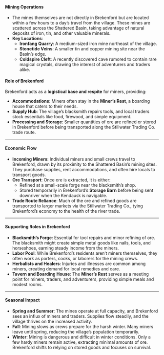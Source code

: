 
#### **Mining Operations**

- The mines themselves are not directly in Brekenford but are located within a few hours to a day’s travel from the village. These mines are scattered across the Shattered Basin, taking advantage of natural deposits of iron, tin, and other valuable minerals.
- **Key Locations**:
    - **Ironfang Quarry**: A medium-sized iron mine northeast of the village.
    - **Stonetide Veins**: A smaller tin and copper mining site near the Basin’s edge.
    - **Coldspire Cleft**: A recently discovered cave rumored to contain rare magical crystals, drawing the interest of adventurers and traders alike.

#### **Role of Brekenford**

Brekenford acts as a **logistical base and respite** for miners, providing:

- **Accommodations**: Miners often stay in the **Miner’s Rest**, a boarding house that caters to their needs.
- **Supply Hub**: The village’s blacksmith repairs tools, and local traders stock essentials like food, firewood, and simple equipment.
- **Processing and Storage**: Smaller quantities of ore are refined or stored in Brekenford before being transported along the Stillwater Trading Co. trade route.

---

#### **Economic Flow**

- **Incoming Miners**: Individual miners and small crews travel to Brekenford, drawn by its proximity to the Shattered Basin’s mining sites. They purchase supplies, rent accommodations, and often hire locals to transport goods.
- **Ore Transport**: Once ore is extracted, it is either:
    - Refined at a small-scale forge near the blacksmith’s shop.
    - Stored temporarily in Brekenford’s **Storage Barn** before being sent downriver when the Kendausk is navigable.
- **Trade Route Reliance**: Much of the ore and refined goods are transported to larger markets via the Stillwater Trading Co., tying Brekenford’s economy to the health of the river trade.

---

#### **Supporting Roles in Brekenford**

- **Blacksmith’s Forge**: Essential for tool repairs and minor refining of ore. The blacksmith might create simple metal goods like nails, tools, and horseshoes, earning steady income from the miners.
- **Labor Pool**: While Brekenford’s residents aren’t miners themselves, they often work as porters, cooks, or laborers for the mining crews.
- **Herbalists and Healers**: Injuries and illnesses are common among miners, creating demand for local remedies and care.
- **Tavern and Boarding House**: The **Miner’s Rest** serves as a meeting point for miners, traders, and adventurers, providing simple meals and modest rooms.

---

#### **Seasonal Impact**

- **Spring and Summer**: The mines operate at full capacity, and Brekenford sees an influx of miners and traders. Supplies flow steadily, and the village thrives on the increased activity.
- **Fall**: Mining slows as crews prepare for the harsh winter. Many miners leave until spring, reducing the village’s population temporarily.
- **Winter**: Mining is dangerous and difficult in winter conditions. Only a few hardy miners remain active, extracting minimal amounts of ore. Brekenford shifts to relying on stored goods and focuses on survival.